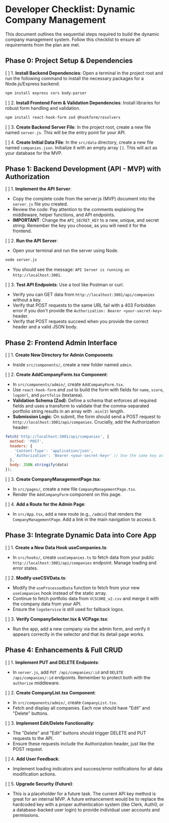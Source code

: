 # Developer Checklist: Dynamic Company Management

This document outlines the sequential steps required to build the dynamic company management system. Follow this checklist to ensure all requirements from the plan are met.

## Phase 0: Project Setup & Dependencies

[ ] 1. **Install Backend Dependencies**: Open a terminal in the project root and run the following command to install the necessary packages for a Node.js/Express backend.

```bash
npm install express cors body-parser
```

[ ] 2. **Install Frontend Form & Validation Dependencies**: Install libraries for robust form handling and validation.

```bash
npm install react-hook-form zod @hookform/resolvers
```

[ ] 3. **Create Backend Server File**: In the project root, create a new file named `server.js`. This will be the entry point for your API.

[ ] 4. **Create Initial Data File**: In the `src/data` directory, create a new file named `companies.json`. Initialize it with an empty array `[]`. This will act as your database for the MVP.

## Phase 1: Backend Development (API - MVP) with Authorization

[ ] 1. **Implement the API Server**:
   - Copy the complete code from the server.js (MVP) document into the `server.js` file you created.
   - Review the code: Pay attention to the comments explaining the middleware, helper functions, and API endpoints.
   - **IMPORTANT**: Change the `API_SECRET_KEY` to a new, unique, and secret string. Remember the key you choose, as you will need it for the frontend.

[ ] 2. **Run the API Server**:
   - Open your terminal and run the server using Node.
   ```bash
   node server.js
   ```
   - You should see the message: `API Server is running on http://localhost:3001`.

[ ] 3. **Test API Endpoints**: Use a tool like Postman or curl.
   - Verify you can GET data from `http://localhost:3001/api/companies` without a key.
   - Verify that POST requests to the same URL fail with a 403 Forbidden error if you don't provide the `Authorization: Bearer <your-secret-key>` header.
   - Verify that POST requests succeed when you provide the correct header and a valid JSON body.

## Phase 2: Frontend Admin Interface

[ ] 1. **Create New Directory for Admin Components**:
   - Inside `src/components/`, create a new folder named `admin`.

[ ] 2. **Create AddCompanyForm.tsx Component**:
   - In `src/components/admin/`, create `AddCompanyForm.tsx`.
   - Use `react-hook-form` and `zod` to build the form with fields for `name`, `score`, `logoUrl`, and `portfolio` (textarea).
   - **Validation Schema (Zod)**: Define a schema that enforces all required fields and uses a transform to validate that the comma-separated portfolio string results in an array with `.min(3)` length.
   - **Submission Logic**: On submit, the form should send a POST request to `http://localhost:3001/api/companies`. Crucially, add the Authorization header:

```javascript
fetch('http://localhost:3001/api/companies', {
  method: 'POST',
  headers: {
    'Content-Type': 'application/json',
    'Authorization': 'Bearer <your-secret-key>' // Use the same key as in server.js
  },
  body: JSON.stringify(data)
});
```

[ ] 3. **Create CompanyManagementPage.tsx**:
   - In `src/pages/`, create a new file `CompanyManagementPage.tsx`.
   - Render the `AddCompanyForm` component on this page.

[ ] 4. **Add a Route for the Admin Page**:
   - In `src/App.tsx`, add a new route (e.g., `/admin`) that renders the `CompanyManagementPage`. Add a link in the main navigation to access it.

## Phase 3: Integrate Dynamic Data into Core App

[ ] 1. **Create a New Data Hook useCompanies.ts**:
   - In `src/hooks/`, create `useCompanies.ts` to fetch data from your public `http://localhost:3001/api/companies` endpoint. Manage loading and error states.

[ ] 2. **Modify useCSVData.ts**:
   - Modify the `useProcessedData` function to fetch from your new `useCompanies` hook instead of the static array.
   - Continue to fetch portfolio data from `VCSCORE_v2.csv` and merge it with the company data from your API.
   - Ensure the `logoService` is still used for fallback logos.

[ ] 3. **Verify CompanySelector.tsx & VCPage.tsx**:
   - Run the app, add a new company via the admin form, and verify it appears correctly in the selector and that its detail page works.

## Phase 4: Enhancements & Full CRUD

[ ] 1. **Implement PUT and DELETE Endpoints**:
   - In `server.js`, add `PUT /api/companies/:id` and `DELETE /api/companies/:id` endpoints. Remember to protect both with the `authorize` middleware.

[ ] 2. **Create CompanyList.tsx Component**:
   - In `src/components/admin/`, create `CompanyList.tsx`.
   - Fetch and display all companies. Each row should have "Edit" and "Delete" buttons.

[ ] 3. **Implement Edit/Delete Functionality**:
   - The "Delete" and "Edit" buttons should trigger DELETE and PUT requests to the API.
   - Ensure these requests include the Authorization header, just like the POST request.

[ ] 4. **Add User Feedback**:
   - Implement loading indicators and success/error notifications for all data modification actions.

[ ] 5. **Upgrade Security (Future)**:
   - This is a placeholder for a future task. The current API key method is great for an internal MVP. A future enhancement would be to replace the hardcoded key with a proper authentication system (like Clerk, Auth0, or a database-backed user login) to provide individual user accounts and permissions.
